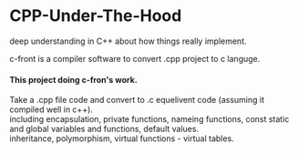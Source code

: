 # CPP-Under-The-Hood
deep understanding in C++ about how things really implement.

c-front is a compiler software to convert .cpp project to c languge.

#### This project doing c-fron's work.
Take a .cpp file code and convert to .c equelivent code (assuming it compiled well in c++).                                    
including encapsulation, private functions, nameing functions, const static and global variables and functions, default values.                                          
inheritance, polymorphism, virtual functions - virtual tables.

